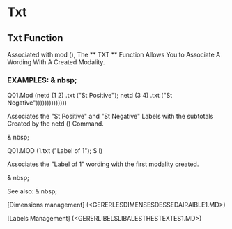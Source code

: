 # Txt

## Txt Function

Associated with mod (), The ** TXT ** Function Allows You to Associate A Wording With A Created Modality.

### EXAMPLES: & nbsp;

Q01.Mod (netd (1 2) .txt ("St Positive"); netd (3 4) .txt ("St Negative"))))))))))))))

Associates the "St Positive" and "St Negative" Labels with the subtotals Created by the netd () Command.

& nbsp;

Q01.MOD (1.txt ("Label of 1"); $ l)

Associates the "Label of 1" wording with the first modality created.

& nbsp;

See also: & nbsp;

[Dimensions management] (<GERERLESDIMENSESDESSEDAIRAIBLE1.MD>)

[Labels Management] (<GERERLIBELSLIBALESTHESTEXTES1.MD>)